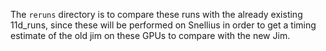 The `reruns` directory is to compare these runs with the already existing 11d_runs, since these will be performed on Snellius in order to get a timing estimate of the old jim on these GPUs to compare with the new Jim.
